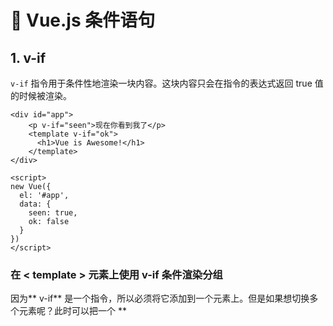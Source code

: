 # 🚧 Vue.js 条件语句

<a name="rMSw5"></a>
## 1. v-if
`v-if` 指令用于条件性地渲染一块内容。这块内容只会在指令的表达式返回 true 值的时候被渲染。<br />

```vue
<div id="app">
    <p v-if="seen">现在你看到我了</p>
    <template v-if="ok">
      <h1>Vue is Awesome!</h1>
    </template>
</div>
    
<script>
new Vue({
  el: '#app',
  data: {
    seen: true,
    ok: false
  }
})
</script>
```


<a name="x9o93"></a>
### 在 < template > 元素上使用 v-if 条件渲染分组
因为** v-if** 是一个指令，所以必须将它添加到一个元素上。但是如果想切换多个元素呢？此时可以把一个 **<template> **元素当做不可见的包裹元素，并在上面使用 **v-if**。最终的渲染结果将不包含 <template> 元素。<br />

```vue
<template v-if="ok">
  <h1>Title</h1>
  <p>Paragraph 1</p>
  <p>Paragraph 2</p>
</template>
```
<a name="ez6M3"></a>
### v-else
你可以使用 `v-else` 指令来表示 `v-if` 的“else 块”

随机生成一个数字，判断是否大于0.5，然后输出对应信息：<br />

```vue
<div id="app">
    <div v-if="Math.random() > 0.5">
      Sorry
    </div>
    <div v-else>
      Not sorry
    </div>
</div>
```
<a name="V6plK"></a>
### v-else-if
v-else-if 在 2.1.0 新增，顾名思义，用作 v-if 的 else-if 块。可以链式的多次使用：<br />
<br />判断 type 变量的值：
```vue
<div id="app">
    <div v-if="type === 'A'">
      A
    </div>
    <div v-else-if="type === 'B'">
      B
    </div>
    <div v-else-if="type === 'C'">
      C
    </div>
    <div v-else>
      Not A/B/C
    </div>
</div>
    
<script>
new Vue({
  el: '#app',
  data: {
    type: 'C'
  }
})
```
<a name="8qphF"></a>
## 2. v-show
另一个用于根据条件展示元素的选项是 `v-show` 指令。用法大致一样：
```vue
<h1 v-show="ok">Hello!</h1>
```
不同的是带有 `v-show` 的元素始终会被渲染并保留在 DOM 中。`v-show` 只是简单地切换元素的 CSS 属性 `display`。<br />注意，`v-show` 不支持 `<template>` 元素，也不支持 `v-else`。
<a name="H4Zjp"></a>
## 3. v-if VS v-show
`v-if` 是“真正”的条件渲染，因为它会确保在切换过程中条件块内的事件监听器和子组件适当地被销毁和重建。<br />`v-if` 也是**惰性的**：如果在初始渲染时条件为假，则什么也不做——直到条件第一次变为真时，才会开始渲染条件块。<br />相比之下，`v-show` 就简单得多——不管初始条件是什么，元素总是会被渲染，并且只是简单地基于 CSS 进行切换。<br />一般来说，`v-if` 有更高的切换开销，而 `v-show` 有更高的初始渲染开销。因此，如果需要非常频繁地切换，则使用 `v-show` 较好；如果在运行时条件很少改变，则使用 `v-if` 较好。
<a name="ItEI2"></a>
## 4. v-if 和 v-for 一起使用
不推荐同时使用 `v-if` 和 `v-for`<br />
<br />当 `v-if` 与 `v-for` 一起使用时，`v-for` 具有比 `v-if` 更高的优先级。
